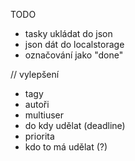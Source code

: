 TODO
- tasky ukládat do json
- json dát do localstorage
- označování jako "done"


// vylepšení
- tagy
- autoři
- multiuser
- do kdy udělat (deadline)
- priorita
- kdo to má udělat (?)